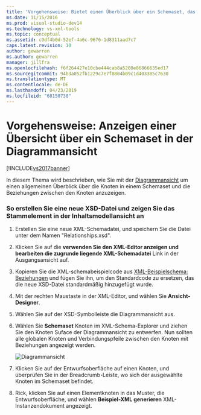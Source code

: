 ```yaml
---
title: 'Vorgehensweise: Bietet einen Überblick über ein Schemaset, das mithilfe der Graph-Ansicht | Microsoft-Dokumentation'
ms.date: 11/15/2016
ms.prod: visual-studio-dev14
ms.technology: vs-xml-tools
ms.topic: conceptual
ms.assetid: c0df4b0d-52ef-4a6c-9676-1d8311aad7c7
caps.latest.revision: 10
author: gewarren
ms.author: gewarren
manager: jillfra
ms.openlocfilehash: f6f264427e10cbe444cab8a5208e86866635ed17
ms.sourcegitcommit: 94b3a052fb1229c7e7f8804b09c1d403385c7630
ms.translationtype: MT
ms.contentlocale: de-DE
ms.lasthandoff: 04/23/2019
ms.locfileid: "68150730"
---
```

# <a name="how-to-get-an-overview-of-a-schema-set-using-the-graph-view"></a>Vorgehensweise: Anzeigen einer Übersicht über ein Schemaset in der Diagrammansicht
[!INCLUDE[vs2017banner](../includes/vs2017banner.md)]

In diesem Thema wird beschrieben, wie Sie mit der [Diagrammansicht](../xml-tools/graph-view.md) um einen allgemeinen Überblick über die Knoten in einem Schemaset und die Beziehungen zwischen den Knoten anzuzeigen.  
  
### <a name="to-create-a-new-xsd-file-and-display-the-root-element-in-the-content-model-view"></a>So erstellen Sie eine neue XSD-Datei und zeigen Sie das Stammelement in der Inhaltsmodellansicht an  
  
1. Erstellen Sie eine neue XML-Schemadatei, und speichern Sie die Datei unter dem Namen "Relationships.xsd".  
  
2. Klicken Sie auf die **verwenden Sie den XML-Editor anzeigen und bearbeiten die zugrunde liegende XML-Schemadatei** Link in der Ausgangsansicht auf.  
  
3. Kopieren Sie die XML-schemabeispielcode aus [XML-Beispielschema: Beziehungen](../xml-tools/sample-xsd-file-relationships.md) und fügen Sie ihn, um den Standardcode zu ersetzen, das die neue XSD-Datei standardmäßig hinzugefügt wurde.  
  
4. Mit der rechten Maustaste in der XML-Editor, und wählen Sie **Ansicht-Designer**.  
  
5. Wählen Sie auf der XSD-Symbolleiste die Diagrammansicht aus.  
  
6. Wählen Sie **Schemaset** Knoten im XML-Schema-Explorer und ziehen Sie den Knoten Suface der Diagrammansicht zu entwerfen. Nun sollten alle globalen Knoten und Verbindungspfeile zwischen den Knoten mit Beziehungen angezeigt werden.  
  
     ![Diagrammansicht](../xml-tools/media/relationshipingraphview.gif "RelationshipInGraphView")  
  
7. Klicken Sie auf der Entwurfsoberfläche auf einen Knoten, und überprüfen Sie in der Breadcrumb-Leiste, wo sich der ausgewählte Knoten im Schemaset befindet.  
  
8. Rick, klicken Sie auf einen Elementknoten in das Muster, die Entwurfsoberfläche, und wählen **Beispiel-XML generieren** XML-Instanzendokument angezeigt.
